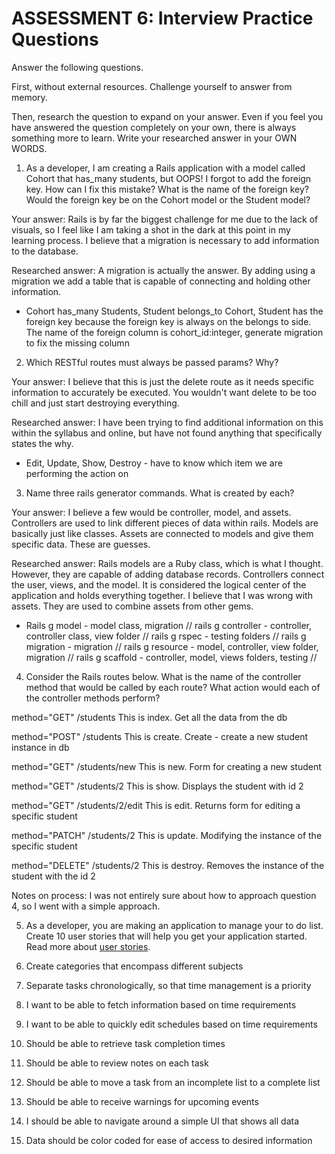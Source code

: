 # ASSESSMENT 6: Interview Practice Questions
Answer the following questions.

First, without external resources. Challenge yourself to answer from memory.

Then, research the question to expand on your answer. Even if you feel you have answered the question completely on your own, there is always something more to learn. Write your researched answer in your OWN WORDS.

1. As a developer, I am creating a Rails application with a model called Cohort that has_many students, but OOPS! I forgot to add the foreign key. How can I fix this mistake? What is the name of the foreign key? Would the foreign key be on the Cohort model or the Student model?

  Your answer: Rails is by far the biggest challenge for me due to the lack of visuals, so I feel like I am taking a shot in the dark at this point in my learning process. I believe that a migration is necessary to add information to the database.

  Researched answer: A migration is actually the answer. By adding using a migration we add a table that is capable of connecting and holding other information. 
 
 * Cohort has_many Students, Student belongs_to Cohort, Student has the foreign key because the foreign key is always  on the belongs to side. The name of the foreign column is cohort_id:integer, generate migration to fix the missing column



2. Which RESTful routes must always be passed params? Why?

  Your answer: I believe that this is just the delete route as it needs specific information to accurately be executed. You wouldn't want delete to be too chill and just start destroying everything.

  Researched answer: I have been trying to find additional information on this within the syllabus and online, but have not found anything that specifically states the why.

* Edit, Update, Show, Destroy - have to know which item we are performing the action on



3. Name three rails generator commands. What is created by each?

  Your answer: I believe a few would be controller, model, and assets. Controllers are used to link different pieces of data within rails. Models are basically just like classes. Assets are connected to models and give them specific data. These are guesses.

  Researched answer: Rails models are a Ruby class, which is what I thought. However, they are capable of adding database records. Controllers connect the user, views, and the model. It is considered the logical center of the application and holds everything together. I believe that I was wrong with assets. They are used to combine assets from other gems.

* Rails g model - model class, migration // rails g controller - controller, controller class, view folder // rails g rspec - testing folders // rails g migration - migration // rails g resource - model, controller, view folder, migration // rails g scaffold - controller, model, views folders, testing // 



4. Consider the Rails routes below. What is the name of the controller method that would be called by each route? What action would each of the controller methods perform?

method="GET"    /students          This is index. Get all the data from the db

method="POST"   /students          This is create. Create - create a new student instance in db

method="GET"    /students/new      This is new. Form for creating a new student

method="GET"    /students/2        This is show. Displays the student with id 2

method="GET"    /students/2/edit   This is edit. Returns form for editing a specific student

method="PATCH"  /students/2        This is update. Modifying the instance of the specific student

method="DELETE" /students/2        This is destroy. Removes the instance of the student with the id 2

Notes on process: I was not entirely sure about how to approach question 4, so I went with a simple approach.

5. As a developer, you are making an application to manage your to do list. Create 10 user stories that will help you get your application started. Read more about [user stories](https://www.atlassian.com/agile/project-management/user-stories).

1. Create categories that encompass different subjects
2. Separate tasks chronologically, so that time management is a priority
3. I want to be able to fetch information based on time requirements
4. I want to be able to quickly edit schedules based on time requirements
5. Should be able to retrieve task completion times
6. Should be able to review notes on each task
7. Should be able to move a task from an incomplete list to a complete list
8. Should be able to receive warnings for upcoming events
9. I should be able to navigate around a simple UI that shows all data
10. Data should be color coded for ease of access to desired information